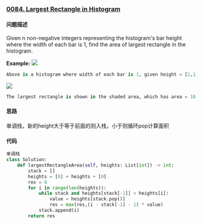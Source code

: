 ### [0084. Largest Rectangle in Histogram](https://leetcode-cn.com/problems/largest-rectangle-in-histogram/)

#### 问题描述

Given n non-negative integers representing the histogram's bar height where the width of each bar is 1, find the area of largest rectangle in the histogram.

**Example:**
![](https://assets.leetcode.com/uploads/2018/10/12/histogram.png)
```python
Above is a histogram where width of each bar is 1, given height = [2,1,5,6,2,3].
```
![](https://assets.leetcode.com/uploads/2018/10/12/histogram_area.png)
```python
The largest rectangle is shown in the shaded area, which has area = 10 unit.
```
#### 思路
单调栈，新的height大于等于前面的则入栈，小于则循环pop计算面积

#### 代码

```python
单调栈
class Solution:
    def largestRectangleArea(self, heights: List[int]) -> int:
        stack = []
        heights = [0] + heights + [0]
        res = 0
        for i in range(len(heights)):
            while stack and heights[stack[-1]] > heights[i]:
                value = heights[stack.pop()]
                res = max(res,(i - stack[-1] - 1) * value)
            stack.append(i)
        return res
```